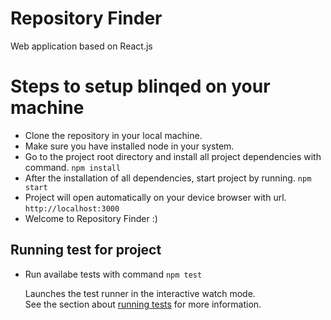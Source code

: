 # Repository Finder

Web application based on React.js

# Steps to setup blinqed on your machine

- Clone the repository in your local machine.
- Make sure you have installed node in your system.
- Go to the project root directory and install all project dependencies with command.
  `npm install`
- After the installation of all dependencies, start project by running.
  `npm start`
- Project will open automatically on your device browser with url.
  `http://localhost:3000`
- Welcome to Repository Finder :)

## Running test for project

- Run availabe tests with command
  `npm test`

  Launches the test runner in the interactive watch mode.<br />
  See the section about [running tests](https://facebook.github.io/create-react-app/docs/running-tests) for more information.
